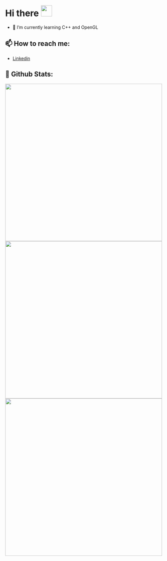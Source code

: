 # Hi there <img src="https://media.giphy.com/media/hvRJCLFzcasrR4ia7z/giphy.gif" width="35px">

- 🌱 I’m currently learning C++ and OpenGL

## 📫 How to reach me:
- [Linkedin](https://www.linkedin.com/in/nicolas-vycas-nery/)

## 🎸 Github Stats:
<div style="display: inline">
  <img src="https://github-readme-stats.vercel.app/api/?username=tomast1337&count_private=true&theme=highcontrast&showicons=true&include_all_commits=true&hide_border=true" width="500">
   <img src="https://github-readme-stats.vercel.app/api/top-langs/?username=tomast1337&layout=compact&theme=highcontrast&langs_count=10&hide_border=true" width="500"> 
    <img src="https://github-readme-streak-stats.herokuapp.com/?user=tomast1337&layout=compact&theme=highcontrast&langs_count=10&hide_border=true" width="500"/>
</div>
